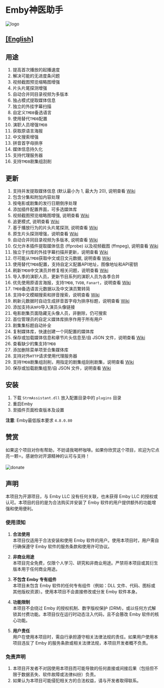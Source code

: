 # Emby神医助手

![logo](StrmAssistant/Properties/thumb.png "logo")

## [[English]](README.en.md)

## 用途

1. 提高首次播放的起播速度
2. 解决可能的无进度条问题
3. 视频截图预览缩略图增强
4. 片头片尾探测增强
5. 自动合并同目录视频为多版本
6. 独占模式提取媒体信息
7. 独立的外挂字幕扫描
8. 自定义`TMDB`备选语言
9. 使用替代`TMDB`配置
10. 演职人员增强`TMDB`
11. 获取原语言海报
12. 中文搜索增强
13. 拼音首字母排序
14. 媒体信息持久化
15. 支持代理服务器
16. 支持`TMDB`剧集组刮削

## 更新

1. 支持并发提取媒体信息 (默认最小为 1, 最大为 20), 说明查看 [Wiki](https://github.com/sjtuross/StrmAssistant/wiki/媒体信息提取-(MediaInfo-Extract))
2. 包含分集和附加内容处理
3. 按电影或剧集的发行日期倒序处理
4. 添加插件配置界面，可多选媒体库
5. 视频截图预览缩略图增强, 说明查看 [Wiki](https://github.com/sjtuross/StrmAssistant/wiki/视频截图预览增强)
6. 追更模式, 说明查看 [Wiki](https://github.com/sjtuross/StrmAssistant/wiki/追更模式-(Catch‐up-Mode))
7. 基于播放行为的片头片尾探测, 说明查看 [Wiki](https://github.com/sjtuross/StrmAssistant/wiki/片头探测-‐-播放行为)
8. 原生片头探测增强，说明查看 [Wiki](https://github.com/sjtuross/StrmAssistant/wiki/片头探测-‐-原生增强)
9. 自动合并同目录视频为多版本, 说明查看 [Wiki](https://github.com/sjtuross/StrmAssistant/wiki/自动合并同目录多版本)
10. 仅允许本插件提取媒体信息 (ffprobe) 以及视频截图 (ffmpeg), 说明查看 [Wiki](https://github.com/sjtuross/StrmAssistant/wiki/变相多线程入库)
11. 独立于扫库的外挂字幕扫描并更新，说明查看 [Wiki](https://github.com/sjtuross/StrmAssistant/wiki/外挂字幕扫描-(External-Subtitle-Scan))
12. 尽可能从`TMDB`获取中文或日文元数据, 说明查看 [Wiki](https://github.com/sjtuross/StrmAssistant/wiki/自定义-TMDB-备选语言)
13. 使用替代`TMDB`配置，支持自定义配置API地址，图像地址和API密钥
14. 刷新`TMDB`中文演员并修复相关问题，说明查看 [Wiki](https://github.com/sjtuross/StrmAssistant/wiki/中文演员-(Chinese-Actor))
15. 导入季的演职人员，更新节目系列的演职人员为各季合并
16. 优先使用原语言海报，支持`TMDB`, `TVDB`, `Fanart`，说明查看 [Wiki](https://github.com/sjtuross/StrmAssistant/wiki/原语言海报--(Original-Poster))
17. `TMDB`备选语言元数据以及中文演员繁转简
18. 支持中文模糊搜索和拼音搜索，说明查看 [Wiki](https://github.com/sjtuross/StrmAssistant/wiki/中文搜索增强)
19. 刷新元数据时自动生成拼音首字母为排序标题，说明查看 [Wiki](https://github.com/sjtuross/StrmAssistant/wiki/拼音首字母排序)
20. 添加支持从`NFO`导入演员头像链接
21. 电影剧集页面隐藏无头像人员，非删除，仍可搜索
22. 首位管理员的自定义媒体库排序作用于所有用户
23. 剧集集标题自动补全
24. 复制媒体库，快速创建一个同配置的媒体库
25. 保存或加载媒体信息和章节片头信息至/自 JSON 文件，说明查看 [Wiki](https://github.com/sjtuross/StrmAssistant/wiki/媒体信息持久化-(MediaInfo-Persist))
26. 查看缺少的集支持`TMDB`
27. 添加删除菜单项至合集媒体库
28. 支持对外`HTTP`请求使用代理服务器
29. 支持`TMDB`剧集组刮削，用指定的剧集组刮削剧集，说明查看 [Wiki](https://github.com/sjtuross/StrmAssistant/wiki/TMDB-剧集组刮削-(Episode-Group))
30. 保存或加载剧集组至/自 JSON 文件，说明查看 [Wiki](https://github.com/sjtuross/StrmAssistant/wiki/本地剧集组刮削)

## 安装

1. 下载 `StrmAssistant.dll` 放入配置目录中的 `plugins` 目录
2. 重启Emby
3. 至插件页面检查版本及设置

**注意**: Emby最低版本要求 `4.8.0.80`

## 赞赏

如果这个项目对你有帮助，不妨请我喝杯咖啡。如果你欣赏这个项目，欢迎为它点亮一颗⭐️。感谢你对开源精神的认可与支持！

![donate](donate.png "donate")

## 声明

本项目为开源项目，与 Emby LLC 没有任何关联，也未获得 Emby LLC 的授权或认可。本项目的目的是为合法购买并安装了 Emby 软件的用户提供额外的功能增强和使用便利。

### 使用须知

1. **合法使用**  
   本项目仅适用于合法安装和使用 Emby 软件的用户。使用本项目时，用户需自行确保遵守 Emby 软件的服务条款和使用许可协议。

2. **非商业用途**  
   本项目完全免费，仅限个人学习、研究和非商业用途。严禁将本项目或其衍生版本用于任何商业用途。

3. **不包含 Emby 专有组件**  
   本项目未包含 Emby 软件的任何专有组件（例如：DLL 文件、代码、图标或其他版权资源）。使用本项目不会直接修改或分发 Emby 软件本身。

4. **功能限制**  
   本项目不会绕过 Emby 的授权机制、数字版权保护 (DRM)，或以任何方式解锁其付费功能。本项目仅在运行时动态注入代码，且不会篡改 Emby 软件的核心功能。

5. **用户责任**  
   用户在使用本项目时，需自行承担遵守相关法律法规的责任。如果用户使用本项目违反了 Emby 的服务条款或相关法律法规，本项目开发者概不负责。

### 免责声明

1. 本项目开发者不对因使用本项目而可能导致的任何直接或间接后果（包括但不限于数据丢失、软件故障或法律纠纷）负责。
2. 如果认为本项目可能侵犯相关方的合法权益，请与开发者取得联系。
